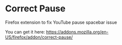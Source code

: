 # Correct Pause
Firefox extension to fix YouTube pause spacebar issue

You can get it here: https://addons.mozilla.org/en-US/firefox/addon/correct-pause/
